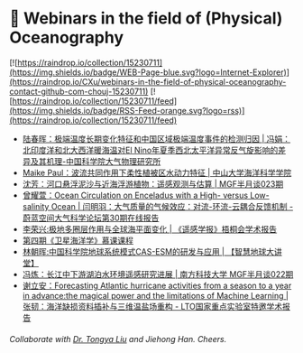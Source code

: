 # 🌊 Webinars in the field of (Physical) Oceanography

[![https://raindrop.io/collection/15230711](https://img.shields.io/badge/WEB-Page-blue.svg?logo=Internet-Explorer)](https://raindrop.io/CXu/webinars-in-the-field-of-physical-oceanography-contact-github-com-chouj-15230711) [![https://raindrop.io/collection/15230711/feed](https://img.shields.io/badge/RSS-Feed-orange.svg?logo=rss)](https://raindrop.io/collection/15230711/feed)

<!-- BLOG-POST-LIST:START -->
- [陆春晖：极端温度长期变化特征和中国区域极端温度事件的检测归因 | 冯娟：北印度洋和北大西洋暖海温对El Nino年夏季西北太平洋异常反气旋影响的差异及其机理-中国科学院大气物理研究所](http://www.iap.cas.cn/gb/xwdt/xshd/202109/t20210910_6200125.html)
- [Maike Paul：波流共同作用下柔性植被区水动力特征 | 中山大学海洋科学学院](https://marine.sysu.edu.cn/event/8694)
- [沈芳：河口悬浮泥沙与近海浮游植物：遥感观测与估算 | MGF半月谈023期](https://mp.weixin.qq.com/s/3Id8WeC4Xn0E1l3b3xritg)
- [曾耀萱：Ocean Circulation on Enceladus with a High- versus Low-salinity Ocean | 闫明羽：大气质量的气候效应：对流-环流-云耦合反馈机制 - 蔚蓝空间大气科学论坛第30期在线报告](https://mp.weixin.qq.com/s/CNt4i_kB_4nWKAhcSOBAQw)
- [李荣兴:极地多圈层作用与全球海平面变化 | 《遥感学报》梧桐会学术报告](https://mp.weixin.qq.com/s/gQsZoFGl41E4gHLA3kG_NQ)
- [第四期《卫星海洋学》慕课课程](https://mp.weixin.qq.com/s/LkkuwXXhNPLOq9HmJ9sdXw)
- [林朝晖:中国科学院地球系统模式CAS-ESM的研发与应用 | 【智慧地球大讲堂】](https://mp.weixin.qq.com/s/4HAL_1hISUZ5Y_iHAzHDuA)
- [冯炼：长江中下游湖泊水环境遥感研究进展 | 南方科技大学 MGF半月谈022期](https://mp.weixin.qq.com/s/hKvOgh1vQk3VMwVLoCezpg)
- [谢立安：Forecasting Atlantic hurricane activities from a season to a year in advance:the magical power and the limitations of Machine Learning | 张韧：海洋缺损资料插补与三维温盐场重构 - LTO国家重点实验室特邀学术报告](https://mp.weixin.qq.com/s/a51LkEvn4TuRRciXuywioQ)
<!-- BLOG-POST-LIST:END -->

###### Collaborate with [Dr. Tongya Liu](https://liutongya.github.io/) and Jiehong Han. Cheers.
